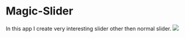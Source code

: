 # Magic-Slider
In this app I create very interesting slider other then normal slider.
<img src="Magic-slider/screen.png"/> 
